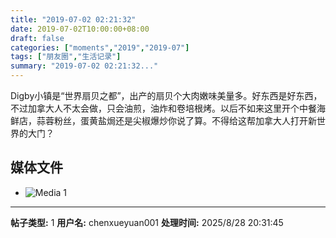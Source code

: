 ```yaml
---
title: "2019-07-02 02:21:32"
date: 2019-07-02T10:00:00+08:00
draft: false
categories: ["moments","2019","2019-07"]
tags: ["朋友圈","生活记录"]
summary: "2019-07-02 02:21:32..."
---
```


Digby小镇是“世界扇贝之都”，出产的扇贝个大肉嫩味美量多。好东西是好东西，不过加拿大人不太会做，只会油煎，油炸和卷培根烤。以后不如来这里开个中餐海鲜店，蒜蓉粉丝，蛋黄盐焗还是尖椒爆炒你说了算。不得给这帮加拿大人打开新世界的大门？

## 媒体文件

- ![Media 1](/Moments/photos/2019-07-02/201907020221320.jpg)

---

**帖子类型:** 1
**用户名:** chenxueyuan001
**处理时间:** 2025/8/28 20:31:45